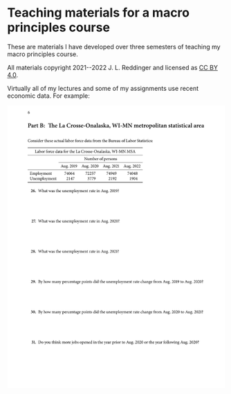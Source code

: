 # Teaching materials for a macro principles course

These are materials I have developed over three semesters of teaching my macro principles course.

All materials copyright 2021--2022 J. L. Reddinger and licensed as [CC BY 4.0](https://creativecommons.org/licenses/by/4.0/).

Virtually all of my lectures and some of my assignments use recent economic data. For example:

<img src="example.svg#gh-light-mode-only" alt="An example problem with recent BLS data." />


